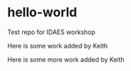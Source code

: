 # hello-world
Test repo for IDAES workshop

Here is some work added by Keith

Here is some more work added by Keith
